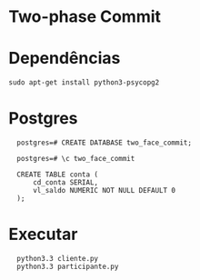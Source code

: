 Two-phase Commit
===================

# Dependências

    sudo apt-get install python3-psycopg2
    
# Postgres

      postgres=# CREATE DATABASE two_face_commit;

      postgres=# \c two_face_commit
    
      CREATE TABLE conta (
          cd_conta SERIAL,
          vl_saldo NUMERIC NOT NULL DEFAULT 0
      );
      
      
# Executar

      python3.3 cliente.py
      python3.3 participante.py
